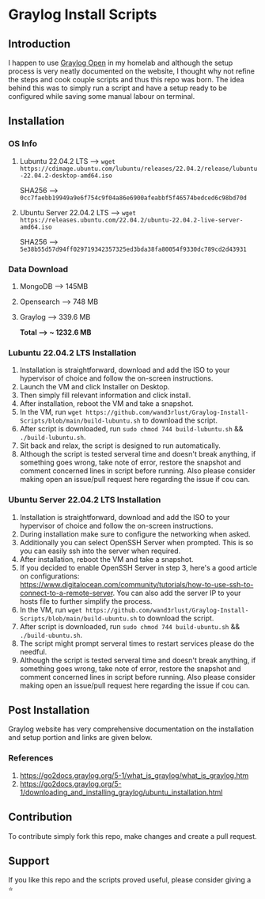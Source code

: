 # Graylog Install Scripts

## Introduction
I happen to use [Graylog Open](https://www.graylog.org/products/source-available/) in my homelab and although the setup process is very neatly documented on the website, I thought why not refine the steps and cook couple scripts and thus this repo was born. The idea behind this was to simply run a script and have a setup ready to be configured while saving some manual labour on terminal.

## Installation

### OS Info
1. Lubuntu 22.04.2 LTS --> `wget https://cdimage.ubuntu.com/lubuntu/releases/22.04.2/release/lubuntu-22.04.2-desktop-amd64.iso`
		 
     SHA256 --> `0cc7faebb19949a9e6f754c9f04a86e6900afeabbf5f46574bedced6c98bd70d`
     
     
2. Ubuntu Server 22.04.2 LTS --> `wget https://releases.ubuntu.com/22.04.2/ubuntu-22.04.2-live-server-amd64.iso`
		 
     SHA256 --> `5e38b55d57d94ff029719342357325ed3bda38fa80054f9330dc789cd2d43931`
     
### Data Download 
1. MongoDB --> 145MB
2. Opensearch --> 748 MB
3. Graylog --> 339.6 MB
   
   **Total --> ~ 1232.6 MB**

### Lubuntu 22.04.2 LTS Installation
1. Installation is straightforward, download and add the ISO to your hypervisor of choice and follow the on-screen instructions. 
2. Launch the VM and click Installer on Desktop.
3. Then simply fill relevant information and click install.
4. After installation, reboot the VM and take a snapshot.
5. In the VM, run `wget https://github.com/wand3rlust/Graylog-Install-Scripts/blob/main/build-lubuntu.sh` to download the script. 
6. After script is downloaded, run `sudo chmod 744 build-lubuntu.sh` && `./build-lubuntu.sh`.
7. Sit back and relax, the script is designed to run automatically.
8. Although the script is tested serveral time and doesn't break anything, if something goes wrong, take note of error, restore the snapshot and comment concerned lines in script before running. Also please consider making open an issue/pull request here regarding the issue if cou can.

### Ubuntu Server 22.04.2 LTS Installation
1.  Installation is straightforward, download and add the ISO to your hypervisor of choice and follow the on-screen instructions. 
2.  During installation make sure to configure the networking when asked.
3.  Additionally you can select OpenSSH Server when prompted. This is so you can easily ssh into the server when required.
4.  After installation, reboot the VM and take a snapshot.
5.  If you decided to enable OpenSSH Server in step 3, here's a good article on configurations: https://www.digitalocean.com/community/tutorials/how-to-use-ssh-to-connect-to-a-remote-server. You can also add the server IP to your hosts file to further simplify the process.
6.  In the VM, run `wget https://github.com/wand3rlust/Graylog-Install-Scripts/blob/main/build-ubuntu.sh` to download the script.
7.  After script is downloaded, run `sudo chmod 744 build-ubuntu.sh` && `./build-ubuntu.sh`.
8.  The script might prompt serveral times to restart services please do the needful.
9.  Although the script is tested serveral time and doesn't break anything, if something goes wrong, take note of error, restore the snapshot and comment concerned lines in script before running. Also please consider making open an issue/pull request here regarding the issue if cou can.

## Post Installation
Graylog website has very comprehensive documentation on the installation and setup portion and links are given below.
### References
1. https://go2docs.graylog.org/5-1/what_is_graylog/what_is_graylog.htm
2. https://go2docs.graylog.org/5-1/downloading_and_installing_graylog/ubuntu_installation.html

## Contribution
To contribute simply fork this repo, make changes and create a pull request.

## Support
If you like this repo and the scripts proved useful, please consider giving a ⭐
